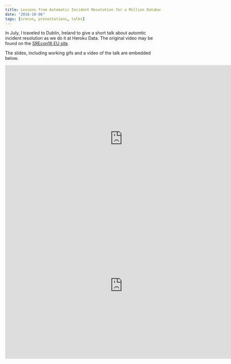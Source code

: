 ```yaml
---
title: Lessons from Automatic Incident Resolution for a Million Databases - SREcon16 EU
date: "2016-10-06"
tags: [srecon, presentations, talks]
---
```


In July, I traveled to Dublin, Ireland to give a short talk about automtic
incident resolution as we do it at Heroku Data. The original video may be found
on the [SREcon16 EU site](
https://www.usenix.org/conference/srecon16europe/program/presentation/burek).

The slides, including working gifs and a video of the talk are embedded below.

<div class='slide'>
  <iframe src="https://docs.google.com/presentation/d/1JLMFNUBh0EI5DihNw5Jsq7Gh1ePe6AeoFdFY5mz3_jM/embed?start=false&loop=false&delayms=3000" frameborder="0" width="760" height="475" allowfullscreen="true" mozallowfullscreen="true" webkitallowfullscreen="true"></iframe>
  </iframe>
</div>

<div class='slide'>
  <iframe width="760" height="475" src="https://www.youtube.com/embed/hrNsVSQdXxU" frameborder="0" allowfullscreen></iframe>
  </iframe>
</div>

